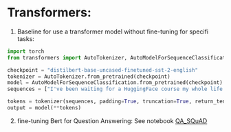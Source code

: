 # Transformers:

1. Baseline for use a transformer model without fine-tuning for specifi tasks:

```python
import torch
from transformers import AutoTokenizer, AutoModelForSequenceClassification

checkpoint = "distilbert-base-uncased-finetuned-sst-2-english"
tokenizer = AutoTokenizer.from_pretrained(checkpoint)
model = AutoModelForSequenceClassification.from_pretrained(checkpoint)
sequences = ["I've been waiting for a HuggingFace course my whole life.", "So have I!"]

tokens = tokenizer(sequences, padding=True, truncation=True, return_tensors="pt")
output = model(**tokens)
```
2. fine-tuning Bert for Question Answering: See notebook [QA_SQuAD](https://github.com/EthanWTL/Al-Models/blob/main/QA_SQuAD.ipynb)



